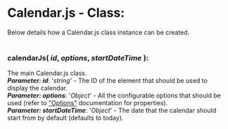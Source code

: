 # Calendar.js - Class:

Below details how a Calendar.js class instance can be created.
<br>
<br>

### **calendarJs( *id*, *options*, *startDateTime* )**:
The main Calendar.js class.
<br>
***Parameter: id***: '*string*' - The ID of the element that should be used to display the calendar.
<br>
***Parameter: options***: '*Object*' - All the configurable options that should be used (refer to ["Options"](OPTIONS.md) documentation for properties).
<br>
***Parameter: startDateTime***: '*Object*' - The date that the calendar should start from by default (defaults to today).